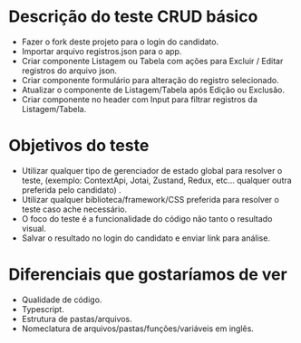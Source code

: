 # Descrição do teste CRUD básico
- Fazer o fork deste projeto para o login do candidato.
- Importar arquivo registros.json para o app.
- Criar componente Listagem ou Tabela com ações para Excluir / Editar registros do arquivo json.
- Criar componente formulário para alteração do registro selecionado.
- Atualizar o componente de Listagem/Tabela após Edição ou Exclusão.
- Criar componente no header com Input para filtrar registros da Listagem/Tabela.


# Objetivos do teste
- Utilizar qualquer tipo de gerenciador de estado global para resolver o teste, (exemplo: ContextApi, Jotai, Zustand, Redux, etc... qualquer outra preferida pelo candidato) .
- Utilizar qualquer biblioteca/framework/CSS preferida para resolver o teste caso ache necessário.
- O foco do teste é a funcionalidade do código não tanto o resultado visual.
- Salvar o resultado no login do candidato e enviar link para análise.


# Diferenciais que gostaríamos de ver
- Qualidade de código.
- Typescript.
- Estrutura de pastas/arquivos.
- Nomeclatura de arquivos/pastas/funções/variáveis em inglês.